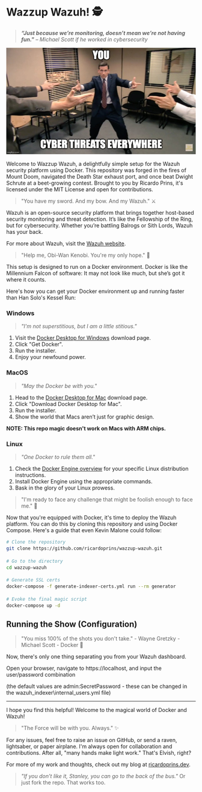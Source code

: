 # Wazzup Wazuh! :detective:

> **_“Just because we’re monitoring, doesn’t mean we’re not having fun."_** _– Michael Scott if he worked in cybersecurity_

![The Office quote](7rl4ga.jpg)

Welcome to Wazzup Wazuh, a delightfully simple setup for the Wazuh security platform using Docker. This repository was forged in the fires of Mount Doom, navigated the Death Star exhaust port, and once beat Dwight Schrute at a beet-growing contest. Brought to you by Ricardo Prins, it's licensed under the MIT License and open for contributions.

> "You have my sword. And my bow. And my Wazuh." :crossed_swords:

Wazuh is an open-source security platform that brings together host-based security monitoring and threat detection. It’s like the Fellowship of the Ring, but for cybersecurity. Whether you’re battling Balrogs or Sith Lords, Wazuh has your back.

For more about Wazuh, visit the [Wazuh website](https://wazuh.com/).

> "Help me, Obi-Wan Kenobi. You're my only hope." :space_invader:

This setup is designed to run on a Docker environment. Docker is like the Millennium Falcon of software: It may not look like much, but she’s got it where it counts.

Here's how you can get your Docker environment up and running faster than Han Solo's Kessel Run:

### Windows

> _"I'm not superstitious, but I am a little stitious."_

1. Visit the [Docker Desktop for Windows](https://docs.docker.com/docker-for-windows/install/) download page.
2. Click "Get Docker".
3. Run the installer.
4. Enjoy your newfound power.

### MacOS

> _"May the Docker be with you."_

1. Head to the [Docker Desktop for Mac](https://docs.docker.com/docker-for-mac/install/) download page.
2. Click "Download Docker Desktop for Mac".
3. Run the installer.
4. Show the world that Macs aren’t just for graphic design.

**NOTE: This repo magic doesn't work on Macs with ARM chips.**

### Linux

> _"One Docker to rule them all."_

1. Check the [Docker Engine overview](https://docs.docker.com/engine/install/) for your specific Linux distribution instructions.
2. Install Docker Engine using the appropriate commands.
3. Bask in the glory of your Linux prowess.

> "I'm ready to face any challenge that might be foolish enough to face me." :muscle:

Now that you're equipped with Docker, it's time to deploy the Wazuh platform. You can do this by cloning this repository and using Docker Compose. Here's a guide that even Kevin Malone could follow:

```bash
# Clone the repository
git clone https://github.com/ricardoprins/wazzup-wazuh.git

# Go to the directory
cd wazzup-wazuh

# Generate SSL certs
docker-compose -f generate-indexer-certs.yml run --rm generator

# Evoke the final magic script
docker-compose up -d
```

## Running the Show (Configuration)

> "You miss 100% of the shots you don't take." - Wayne Gretzky - Michael Scott - Docker :basketball:

Now, there's only one thing separating you from your Wazuh dashboard.

Open your browser, navigate to https://localhost, and input the user/password combination

(the default values are admin:SecretPassword - these can be changed in the wazuh_indexer\internal_users.yml file)

---

I hope you find this helpful! Welcome to the magical world of Docker and Wazuh!

> "The Force will be with you. Always." :sparkles:

For any issues, feel free to raise an issue on GitHub, or send a raven, lightsaber, or paper airplane. I'm always open for collaboration and contributions. After all, "many hands make light work." That's Elvish, right?

For more of my work and thoughts, check out my blog at [ricardoprins.dev](https://ricardoprins.dev).

> _"If you don’t like it, Stanley, you can go to the back of the bus."_ Or just fork the repo. That works too.
